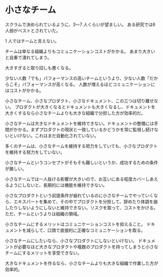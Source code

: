 # 小さなチーム

スクラムで決められているように、3〜7 人くらいが望ましい。
ある研究では6人弱がベストとされていた。

1 人ではチームと言えない。

チームは単なる組織よりもコミュニケーションコストがかかる。
あまり大きいと自重で潰れてしまう。

大きすぎると取り回しも悪くなる。

少ない人数「でも」パフォーマンスの高いチームというより、少ない人数「だからこそ」パフォーマンスが高くなる。
人数が増えるほどコミュニケーションにはコストがかかる。

小さなチーム、小さなプロダクト、小さなドキュメント、この三つは切り離せない。
プロダクトが大きくなるとドキュメントも大きくなるし、ドキュメントを大きくするなら小さなチームよりも大きな組織で分担した方が効率的だ。

小さなチームは大きなドキュメントを維持できない。ドキュメントの整備には手間がかかる。まずプロダクトの現状と一致しているかどうかを常に監視し続けないといけない。これはまだ自動化されていない。

多くのチームは、小さなチームを維持する努力をしていても、小さなプロダクトを維持する努力をしていない。

小さなチームというコンセプトがそもそも難しいというか、成功するための条件が厳しい。

小さなチームでは一人抜ける影響が大きいので、お互いにある程度カバーしあえるようにしないと、長期的には機能を維持できない。

小さなプロダクトという前提条件が崩れているのに小さなチームでやっていくなら、エキスパートを集めて、その中でプロダクトを分担して、辞めたり体調を崩したりしないようにしないと維持できない。リスクを取って、コストをかける。ただ、チームというよりは組織の領域。

小さなチームにするメリットはコミュニケーションコストを抑えること。
ドキュメントを減らして、口頭で直接的に正確なコミュニケーションを取る。

小さなチームにしたいなら、小さなプロダクトにしないといけない。
ドキュメントが必要なほど大きなプロダクトや複数のプロダクトを持ってしまうと小さなチームにするメリットを享受できない。

大きなドキュメントを作るなら、小さなチームよりも大きな組織で作業した方が効率的。
